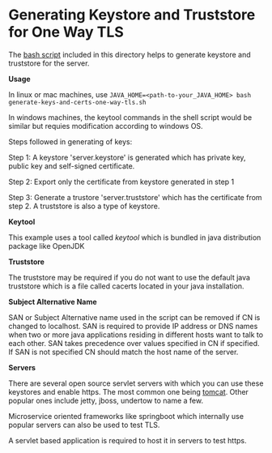# Generating Keystore and Truststore for One Way TLS

The [bash script] included in this directory helps to generate keystore and truststore for the server.

**Usage**

In linux or mac machines, use `JAVA_HOME=<path-to-your_JAVA_HOME> bash generate-keys-and-certs-one-way-tls.sh`

In windows machines, the keytool commands in the shell script would be similar but requies modification according to windows OS.

Steps followed in generating of keys:

Step 1: A keystore 'server.keystore' is generated which has private key, public key and self-signed certificate.

Step 2: Export only the certificate from keystore generated in step 1

Step 3: Generate a trustore 'server.truststore' which has the certificate from step 2. A truststore is also a type of keystore.

**Keytool**

This example uses a tool called _keytool_ which is bundled in java distribution package like OpenJDK

**Truststore**

The truststore may be required if you do not want to use the default java truststore which is a file called cacerts located 
in your java installation. 

**Subject Alternative Name**

SAN or Subject Alternative name used in the script can be removed if CN is changed to localhost. SAN is required to provide 
IP address or DNS names when two or more java applications residing in different hosts want to talk to each other. SAN takes 
precedence over values specified in CN if specified. If SAN is not specified CN should match the host name of the server.

**Servers**

There are several open source servlet servers with which you can use these keystores and enable https. 
The most common one being [tomcat]. Other popular ones include jetty, jboss, undertow to name a few.

Microservice oriented frameworks like springboot which internally use popular servers can also be used
to test TLS.

A servlet based application is required to host it in servers to test https.

[bash script]: generate-keys-and-certs-one-way-tls.sh
[tomcat]: https://tomcat.apache.org/